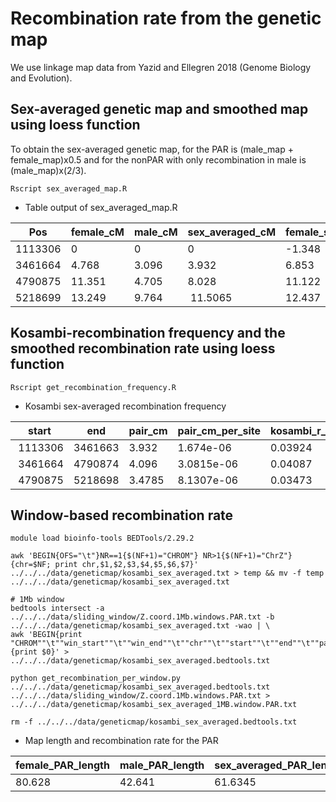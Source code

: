 # Recombination rate from the genetic map

We use linkage map data from Yazid and Ellegren 2018 (Genome Biology and Evolution). 

## Sex-averaged genetic map and smoothed map using loess function
To obtain the sex-averaged genetic map, for the PAR is (male_map + female_map)x0.5
and for the nonPAR with only recombination in male is (male_map)x(2/3).

`Rscript sex_averaged_map.R`

- Table output of sex_averaged_map.R

| Pos     | female_cM | male_cM | sex_averaged_cM | female_smoothed25 | male_smoothed25 | sex_averaged_smoothed25 |
| ------- | --------- | ------- | --------------- | ----------------- | --------------- | ----------------------- | 
| 1113306 | 0         | 0       | 0               | -1.348 | 0.644 | -0.352 | 
| 3461664 | 4.768     | 3.096   | 3.932           | 6.853 | 3.646 | 5.249 | 
| 4790875 | 11.351    | 4.705   | 8.028           | 11.122 | 5.421 | 8.271 | 
| 5218699 | 13.249    | 9.764   | 11.5065         | 12.437 | 6.002 | 9.22 | 

## Kosambi-recombination frequency and the smoothed recombination rate using loess function

`Rscript get_recombination_frequency.R` 

- Kosambi sex-averaged recombination frequency

| start |  end    | pair_cm |pair_cm_per_site     |   kosambi_r_length_region| kosambi_r_per_site   |   length_region|
| ----- | ------- | ------- | ------------------- | ------------------------ | -------------------- | -------------- |
| 1113306 |3461663| 3.932  | 1.674e-06  |  0.03924    |  1.6709e-08 |   2348357|
| 3461664 |4790874 |4.096  | 3.0815e-06  |  0.04087    |  3.0746e-08 |   1329210|
| 4790875 |5218698 |3.4785 | 8.1307e-06  |  0.03473    |  8.1177e-08  |  427823|

## Window-based recombination rate

```
module load bioinfo-tools BEDTools/2.29.2

awk 'BEGIN{OFS="\t"}NR==1{$(NF+1)="CHROM"} NR>1{$(NF+1)="ChrZ"} {chr=$NF; print chr,$1,$2,$3,$4,$5,$6,$7}' ../../../data/geneticmap/kosambi_sex_averaged.txt > temp && mv -f temp ../../../data/geneticmap/kosambi_sex_averaged.txt

# 1Mb window
bedtools intersect -a ../../../data/sliding_window/Z.coord.1Mb.windows.PAR.txt -b ../../../data/geneticmap/kosambi_sex_averaged.txt -wao | \
awk 'BEGIN{print "CHROM""\t""win_start""\t""win_end""\t""chr""\t""start""\t""end""\t""pair_cm""\t""pair_cm_per_site""\t""kosambi_r_length_region""\t""kosambi_r_per_site""\t""length_region"}{print $0}' > ../../../data/geneticmap/kosambi_sex_averaged.bedtools.txt

python get_recombination_per_window.py ../../../data/geneticmap/kosambi_sex_averaged.bedtools.txt ../../../data/sliding_window/Z.coord.1Mb.windows.PAR.txt > ../../../data/geneticmap/kosambi_sex_averaged_1MB.window.PAR.txt

rm -f ../../../data/geneticmap/kosambi_sex_averaged.bedtools.txt 
```

- Map length and recombination rate for the PAR

| female_PAR_length | male_PAR_length | sex_averaged_PAR_length | female_PAR_r | male_PAR_r | sex_averaged_PAR_r |
| ----------------- | --------------- | ----------------------- | ------------ | ---------- | ------------------ |
| 80.628 | 42.641 | 61.6345 | 0.462 | 0.346 | 0.422 |